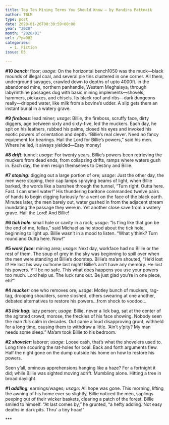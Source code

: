 ```yaml
---
title: Top Ten Mining Terms You Should Know – by Mandira Pattnaik
author: TBLM
type: post
date: 2020-01-26T08:39:59+00:00
year: "2020"
month: "2020/01"
url: /?p=982
categories:
  - 1. Fiction
issue: D3

---
```

**#10 _bench_**_:_ floor; _usage_: On the horizontal bench1050 was the muck&#8212;black mounds of illegal coal, and several pie tins clustered in one corner. All them, underground savages, crawled down to depths of upto 4000ft. in the abandoned mine, northern panhandle, Western Meghalaya, through labyrinthine passages dug with basic mining implements&#8212;shovels, hammers, pickaxes, and chisels. Its black roof and ribs&#8212;dark dungeons really&#8212;dripped water, like milk from a bovine’s udder. A slip gets them an instant burial in a watery grave.

**#9 _fireboss_**_:_ lead miner; _usage_: Billie, the fireboss, scruffy face, dirty diggers, age between sixty and sixty-five, led the muckers. Each day, he spit on his leathers, rubbed his palms, closed his eyes and invoked his exotic powers of orientation and depth. “Billie’s real clever. Need no fancy equipment for bearings. Hail the Lord for Billie’s powers,” said his men. Where he led, it always yielded&#8212;Easy money!

**#8 _drift_**_:_ tunnel; _usage_: For twenty years, Billie’s powers been retrieving the muckers from dead ends, from collapsing drifts, ramps where waters gush in. Each day, the men resign themselves to Destiny and Billie.

**#7 _stoping_**_:_ digging out a large portion of ore; _usage_: Just the other day, the men were stoping, their cap lamps spraying beams of light, when Billie barked, the words like a banshee through the tunnel, “Turn right. Outta here. Fast. I can smell water!” His thundering baritone commanded twelve pairs of hands to begin digging furiously for a vent on the face of the black earth. Minutes later, the men barely out, water gushed in from the adjacent stream inundating the passage they were in. Yet another close save from a watery grave. Hail the Lord! And Billie!

**#6 _tick hole_**_:_ small hole or cavity in a rock; _usage_: “Is t’ing like that gon be the end of me, fellas,” said Michael as he stood about the tick hole, beginning to light up. Billie wasn’t in a mood to listen. “What y’think? Turn round and Outta here. Now!”

**#5 _work face_**_:_ mining area; _usage_: Next day, workface had no Billie or the rest of them. The soup of grey in the sky was beginning to spill over when the men were standing at Billie’s doorstep. Billie’s ma’am shouted, “He’d lost it! He lost his way ou’home last night! Billie’s ain’t have any memory. He lost his powers. Y’ll be no safe. This what does happens you use your powers too much. Lord help us. The luck runs out. Be just glad you’re in one piece, eh?”

**#4 _mucker_**_:_ one who removes ore; _usage_: Motley bunch of muckers, rag-tag, drooping shoulders, some sloshed, others swearing at one another, debated alternatives to restore his powers&#8230;from shock to voodoo&#8230;

**#3 _lick bag_**_:_ lazy person; _usage_: Billie, never a lick bag, sat at the center of the agitated crowd; morose, the freckles of his face showing. Nobody seen the man _this_ calm in decades. Out came a loud disapproving grunt, withheld for a long time, causing them to withdraw a little. ‘Ain’t y’pity? My man needs some sleep.” Ma’am took Billie to his bedroom.

**#2 _shoveler_**_:_ laborer; _usage_: Loose cash, that’s what the shovelers used to. Long time scouring the rat-holes for coal. Back and forth arguments flew. Half the night gone on the dump outside his home on how to restore his powers.

Seen y’all, ominous apprehensions hanging like a haze? For a fortnight it did; while Billie was sighted moving adrift. Mumbling alone. Hitting a tree in broad daylight.

**#1 _addling_**_:_ earnings/wages; _usage_: All hope was gone. This morning, lifting the awning of his home ever so slightly, Billie noticed the men, saplings peeping out of their wicker baskets, clearing a patch of the forest. Billie smiled to himself. “At last comes by,” he grunted, “a hefty addling. Not easy deaths in dark pits. Thru’ a tiny hoax!”

\***
